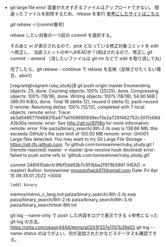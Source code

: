 
+ git large file error
  容量が大きすぎるファイルはアップロードできない。
  間違ったファイルを削除するため、rebase を実行
  [参考にしたサイトはこちら](https://chaika.hatenablog.com/entry/2016/03/22/181243)

  git rebase -i [commit番号] 

  rebase したい対象の一つ前の commit を選択する。

  そのあと vi が表示されるので、pick となっている修正対象コミットを edit へ修正し、
  当該コミットの中へ(HEADが？)飛ばされるので、修正し git commit --amend
  （消したいファイルは git rm などで add を取り消してね）

  完了したら、git rebase --continue で rebase を反映（反映させたくない場合、abort）
  

  [vagrant@vagrant ruby_study]$ git push origin master
  Enumerating objects: 25, done.
  Counting objects: 100% (25/25), done.
  Compressing objects: 100% (18/18), done.
  Writing objects: 100% (18/18), 54.90 MiB | 389.00 KiB/s, done.
  Total 18 (delta 12), reused 0 (delta 0), pack-reused 0
  remote: Resolving deltas: 100% (12/12), completed with 7 local objects.
  remote: error: Trace: eb3d0485779468315a477a0108695939ecf3e2a7291462752c3017c69d43b30a
  remote: error: See http://git.io/iEPt8g for more information.
  remote: error: File paiza/binary_search/.8th-2.rb.swp is 136.66 MB; this exceeds GitHub's file size limit of 100.00 MB
  remote: error: GH001: Large files detected. You may want to try Git Large File Storage - https://git-lfs.github.com.
  To github.com:tomiswinner/ruby_study.git
  ! [remote rejected] master -> master (pre-receive hook declined)
  error: failed to push some refs to 'github.com:tomiswinner/ruby_study.git'


  commit 246f410abcfc9fbf5dd93b7c951bba2f979b5891 (HEAD -> master)
  Author: tomiswinner <mouseofsack911@gmail.com>
  Date:   Fri Apr 15 06:35:01 2022 +0000

      [add] binary

  memos/memo_c_lang.md
  paiza/binary_search/.8th-2.rb.swp
  paiza/binary_search/8th-2.rb
  paiza/binary_search/8th-3.rb
  paiza/binary_search/test-8th.txt

  git log --name-only で push した内容をログで表示できる
  ↓参考になったgit log の方法。
  https://qiita.com/okasir4444/items/a0243f337e17d7b39e02
  git log --name-status のほうがよい、何が追加されたかなどステータスも確認できる。


